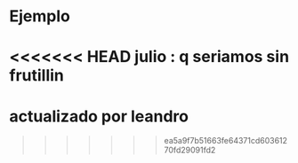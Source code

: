 # Ejemplo
<<<<<<< HEAD
julio : q seriamos sin frutillin
=======
# actualizado por leandro
>>>>>>> ea5a9f7b51663fe64371cd60361270fd29091fd2

